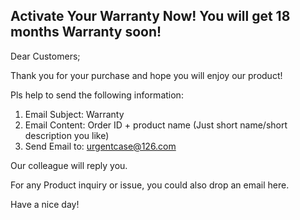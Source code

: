 ## Activate Your Warranty Now! You will get 18 months Warranty soon!

Dear Customers;

Thank you for your purchase and hope you will enjoy our product!

Pls help to send the following information:
1. Email Subject: Warranty
2. Email Content: Order ID + product name (Just short name/short description you like)
3. Send Email to: urgentcase@126.com

Our colleague will reply you.

For any Product inquiry or issue, you could also drop an email here.

Have a nice day!
